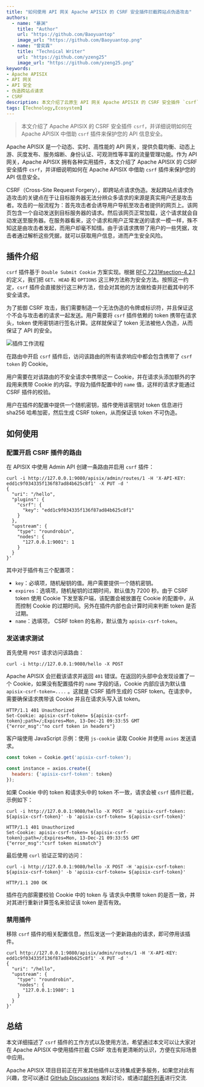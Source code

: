 ```yaml
---
title: "如何使用 API 网关 Apache APISIX 的 CSRF 安全插件拦截跨站点伪造攻击"
authors:
  - name: "暴渊"
    title: "Author"
    url: "https://github.com/Baoyuantop"
    image_url: "https://github.com/Baoyuantop.png"
  - name: "曾奕霖"
    title: "Technical Writer"
    url: "https://github.com/yzeng25"
    image_url: "https://github.com/yzeng25.png"
keywords: 
- Apache APISIX
- API 网关
- API 安全
- 伪造跨站点请求
- CSRF
description: 本文介绍了云原生 API 网关 Apache APISIX 的 CSRF 安全插件 `csrf`，并详细说明如何在 Apache APISIX 中借助 `csrf` 插件来保护您的 API 信息安全。
tags: [Technology,Ecosystem]
---
```


> 本文介绍了 Apache APISIX 的 CSRF 安全插件 `csrf`，并详细说明如何在 Apache APISIX 中借助 `csrf` 插件来保护您的 API 信息安全。

<!--truncate-->

Apache APISIX 是一个动态、实时、高性能的 API 网关，提供负载均衡、动态上游、灰度发布、服务熔断、身份认证、可观测性等丰富的流量管理功能。作为 API 网关，Apache APISIX 拥有各种实用插件，本文介绍了 Apache APISIX 的 CSRF 安全插件 `csrf`，并详细说明如何在 Apache APISIX 中借助 `csrf` 插件来保护您的 API 信息安全。

CSRF（Cross-Site Request Forgery），即跨站点请求伪造。发起跨站点请求伪造攻击的关键点在于让目标服务器无法分辨众多请求的来源是真实用户还是攻击者。攻击的一般流程为：首先攻击者会诱导用户导航至攻击者提供的网页上。该网页包含一个自动发送到目标服务器的请求。然后该网页正常加载，这个请求就会自动发送至服务器。在服务器看来，这个请求和用户正常发送的请求一模一样，殊不知这是由攻击者发起，而用户却毫不知情。由于该请求携带了用户的一些凭据，攻击者通过解析这些凭据，就可以获取用户信息，进而产生安全风险。

## 插件介绍

`csrf` 插件基于 `Double Submit Cookie` 方案实现。根据 [RFC 7231#section-4.2.1](https://datatracker.ietf.org/doc/html/rfc7231.html#section-4.2.1) 的定义，我们把 `GET`、`HEAD` 和 `OPTIONS` 这三种方法称为安全方法。按照这一约定，`csrf` 插件会直接放行这三种方法，但会对其他的方法做检查并拦截其中的不安全请求。

为了抵御 CSRF 攻击，我们需要制造一个无法伪造的令牌或标识符，并且保证这个不会与攻击者的请求一起发送。用户需要将 `csrf` 插件依赖的 token 携带在请求头，token 使用密钥进行签名计算。这样就保证了 token 无法被他人伪造，从而保证了 API 的安全。

![插件工作流程](https://static.apiseven.com/202108/1645605178661-7c0bc3bc-9792-43fd-b3f6-b01c0f6b24db.png)

在路由中开启 `csrf` 插件后，访问该路由的所有请求响应中都会包含携带了 `csrf token` 的 Cookie。

用户需要在对该路由的不安全请求中携带这一 Cookie，并在请求头添加额外的字段用来携带 Cookie 的内容。字段为插件配置中的 `name` 值，这样的请求才能通过 CSRF 插件的校验。

用户在插件的配置中提供一个随机密钥，插件使用该密钥对 token 信息进行 sha256 哈希加密，然后生成  CSRF token，从而保证该 token 不可伪造。

## 如何使用

### 配置开启 CSRF 插件的路由

在 APISIX 中使用 Admin API 创建一条路由并启用 `csrf` 插件：

```shell
curl -i http://127.0.0.1:9080/apisix/admin/routes/1 -H 'X-API-KEY: edd1c9f034335f136f87ad84b625c8f1' -X PUT -d '
{
  "uri": "/hello",
  "plugins": {
    "csrf": {
      "key": "edd1c9f034335f136f87ad84b625c8f1"
    }
  },
  "upstream": {
    "type": "roundrobin",
    "nodes": {
      "127.0.0.1:9001": 1
    }
  }
}'
```

其中对于插件有三个配置项：

- `key`：必填项，随机秘钥的值。用户需要提供一个随机密钥。
- `expires`：选填项，随机秘钥的过期时间，默认值为 7200 秒。由于 CSRF token 使用 Cookie 下发至客户端，该配置会被放置在 Cookie 的配置中，从而控制 Cookie 的过期时间。另外在插件内部也会计算时间来判断 token 是否过期。
- `name`：选填项， CSRF token 的名称，默认值为 `apisix-csrf-token`。

### 发送请求测试

首先使用 `POST` 请求访问该路由：

```shell
curl -i http://127.0.0.1:9080/hello -X POST
```

Apache APISIX 会拦截该请求并返回 `401` 错误。在返回的头部中会发现设置了一个 Cookie，如果没有配置插件的 `name` 字段的话，Cookie 内部应该为默认值 `apisix-csrf-token=....` 。这就是 CSRF 插件生成的 CSRF token。在请求中，需要确保请求携带该 Cookie 并且在请求头写入该 token。

```shell
HTTP/1.1 401 Unauthorized
Set-Cookie: apisix-csrf-token= ${apisix-csrf-token};path=/;Expires=Mon, 13-Dec-21 09:33:55 GMT
{"error_msg":"no csrf token in headers"}
```

客户端使用 JavaScript 示例：使用 `js-cookie` 读取 Cookie 并使用 `axios` 发送请求。

```js
const token = Cookie.get('apisix-csrf-token');

const instance = axios.create({
  headers: {'apisix-csrf-token': token}
});
```

如果 Cookie 中的 token 和请求头中的 token 不一致，请求会被 `csrf` 插件拦截，示例如下：

```shell
curl -i http://127.0.0.1:9080/hello -X POST -H 'apisix-csrf-token: ${apisix-csrf-token}' -b 'apisix-csrf-token= ${apisix-csrf-token}'
```

```shell
HTTP/1.1 401 Unauthorized
Set-Cookie: apisix-csrf-token= ${apisix-csrf-token};path=/;Expires=Mon, 13-Dec-21 09:33:55 GMT
{"error_msg":"csrf token mismatch"}
```

最后使用 `curl` 验证正常的访问：

```shell
curl -i http://127.0.0.1:9080/hello -X POST -H 'apisix-csrf-token: ${apisix-csrf-token}' -b 'apisix-csrf-token= ${apisix-csrf-token}'
```

```shell
HTTP/1.1 200 OK
```

插件在内部需要校验 Cookie 中的 token 与 请求头中携带 token 的是否一致，并对其进行重新计算签名来验证该 token 是否有效。

### 禁用插件

移除 `csrf` 插件的相关配置信息，然后发送一个更新路由的请求，即可停用该插件。

```shell
curl http://127.0.0.1:9080/apisix/admin/routes/1 -H 'X-API-KEY: edd1c9f034335f136f87ad84b625c8f1' -X PUT -d '
{
  "uri": "/hello",
  "upstream": {
    "type": "roundrobin",
    "nodes": {
      "127.0.0.1:1980": 1
    }
  }
}'
```

## 总结

本文详细描述了 `csrf` 插件的工作方式以及使用方法，希望通过本文可以让大家对在 Apache APISIX 中使用插件拦截 CSRF 攻击有更清晰的认识，方便在实际场景中应用。

Apache APISIX 项目目前正在开发其他插件以支持集成更多服务，如果您对此有兴趣，您可以通过 [GitHub Discussions](https://github.com/apache/apisix/discussions) 发起讨论，或通过[邮件列表](https://apisix.apache.org/docs/general/subscribe-guide)进行交流.
